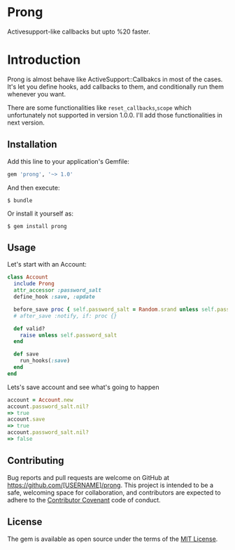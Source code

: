 # Prong
Activesupport-like callbacks but upto %20 faster.

# Introduction

Prong is almost behave like ActiveSupport::Callbakcs in most of the cases. It's let you define hooks, add callbacks to them, and conditionally run them whenever you want.

There are some functionalities like `reset_callbacks`,`scope` which unfortunately not supported in version 1.0.0.
I'll add those functionalities in next version.

## Installation

Add this line to your application's Gemfile:

```ruby
gem 'prong', '~> 1.0'
```

And then execute:

    $ bundle

Or install it yourself as:

    $ gem install prong

## Usage

Let's start with an Account:

```ruby
class Account
  include Prong
  attr_accessor :password_salt
  define_hook :save, :update

  before_save proc { self.password_salt = Random.srand unless self.password_salt }, :valid?
  # after_save :notify, if: proc {}

  def valid?
    raise unless self.password_salt
  end

  def save
    run_hooks(:save)
  end
end
```
Lets's save account and see what's going to happen
```ruby
account = Account.new
account.password_salt.nil?
=> true
account.save
=> true
account.password_salt.nil?
=> false
```

## Contributing

Bug reports and pull requests are welcome on GitHub at https://github.com/[USERNAME]/prong. This project is intended to be a safe, welcoming space for collaboration, and contributors are expected to adhere to the [Contributor Covenant](contributor-covenant.org) code of conduct.


## License

The gem is available as open source under the terms of the [MIT License](http://opensource.org/licenses/MIT).
